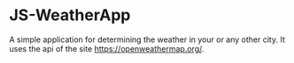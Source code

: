 # JS-WeatherApp

A simple application for determining the weather in your or any other city. It uses the api of the site https://openweathermap.org/.
